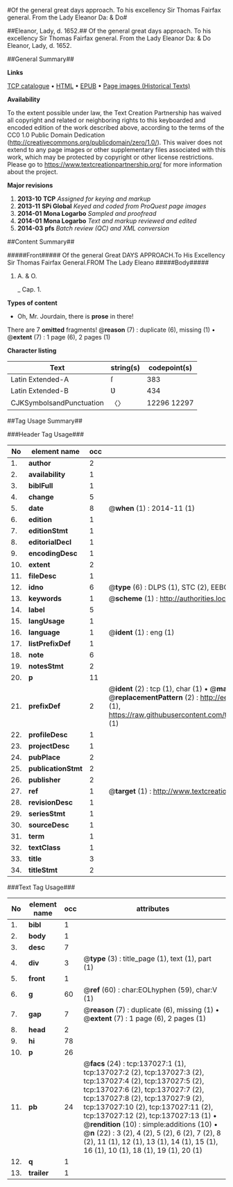 #Of the general great days approach. To his excellency Sir Thomas Fairfax general. From the Lady Eleanor Da: & Do#

##Eleanor, Lady, d. 1652.##
Of the general great days approach. To his excellency Sir Thomas Fairfax general. From the Lady Eleanor Da: & Do
Eleanor, Lady, d. 1652.

##General Summary##

**Links**

[TCP catalogue](http://www.ota.ox.ac.uk/tcp/)  • 
[HTML](http://tei.it.ox.ac.uk/tcp/Texts-HTML/free/A81/A81671.html)  • 
[EPUB](http://tei.it.ox.ac.uk/tcp/Texts-EPUB/free/A81/A81671.epub) • 
[Page images (Historical Texts)](https://historicaltexts.jisc.ac.uk/eebo-99897298e)

**Availability**

To the extent possible under law, the Text Creation Partnership has waived all copyright and related or neighboring rights to this keyboarded and encoded edition of the work described above, according to the terms of the CC0 1.0 Public Domain Dedication (http://creativecommons.org/publicdomain/zero/1.0/). This waiver does not extend to any page images or other supplementary files associated with this work, which may be protected by copyright or other license restrictions. Please go to https://www.textcreationpartnership.org/ for more information about the project.

**Major revisions**

1. __2013-10__ __TCP__ *Assigned for keying and markup*
1. __2013-11__ __SPi Global__ *Keyed and coded from ProQuest page images*
1. __2014-01__ __Mona Logarbo__ *Sampled and proofread*
1. __2014-01__ __Mona Logarbo__ *Text and markup reviewed and edited*
1. __2014-03__ __pfs__ *Batch review (QC) and XML conversion*

##Content Summary##

#####Front#####
Of the general Great DAYS APPROACH.To His Excellency Sir Thomas Fairfax General.FROM The Lady Eleano
#####Body#####

1. A. & O.

    _ Cap. 1.

**Types of content**

  * Oh, Mr. Jourdain, there is **prose** in there!

There are 7 **omitted** fragments! 
 @__reason__ (7) : duplicate (6), missing (1)  •  @__extent__ (7) : 1 page (6), 2 pages (1)

**Character listing**


|Text|string(s)|codepoint(s)|
|---|---|---|
|Latin Extended-A|ſ|383|
|Latin Extended-B|Ʋ|434|
|CJKSymbolsandPunctuation|〈〉|12296 12297|

##Tag Usage Summary##

###Header Tag Usage###

|No|element name|occ|attributes|
|---|---|---|---|
|1.|__author__|2||
|2.|__availability__|1||
|3.|__biblFull__|1||
|4.|__change__|5||
|5.|__date__|8| @__when__ (1) : 2014-11 (1)|
|6.|__edition__|1||
|7.|__editionStmt__|1||
|8.|__editorialDecl__|1||
|9.|__encodingDesc__|1||
|10.|__extent__|2||
|11.|__fileDesc__|1||
|12.|__idno__|6| @__type__ (6) : DLPS (1), STC (2), EEBO-CITATION (1), PROQUEST (1), VID (1)|
|13.|__keywords__|1| @__scheme__ (1) : http://authorities.loc.gov/ (1)|
|14.|__label__|5||
|15.|__langUsage__|1||
|16.|__language__|1| @__ident__ (1) : eng (1)|
|17.|__listPrefixDef__|1||
|18.|__note__|6||
|19.|__notesStmt__|2||
|20.|__p__|11||
|21.|__prefixDef__|2| @__ident__ (2) : tcp (1), char (1)  •  @__matchPattern__ (2) : ([0-9\-]+):([0-9IVX]+) (1), (.+) (1)  •  @__replacementPattern__ (2) : http://eebo.chadwyck.com/downloadtiff?vid=$1&page=$2 (1), https://raw.githubusercontent.com/textcreationpartnership/Texts/master/tcpchars.xml#$1 (1)|
|22.|__profileDesc__|1||
|23.|__projectDesc__|1||
|24.|__pubPlace__|2||
|25.|__publicationStmt__|2||
|26.|__publisher__|2||
|27.|__ref__|1| @__target__ (1) : http://www.textcreationpartnership.org/docs/. (1)|
|28.|__revisionDesc__|1||
|29.|__seriesStmt__|1||
|30.|__sourceDesc__|1||
|31.|__term__|1||
|32.|__textClass__|1||
|33.|__title__|3||
|34.|__titleStmt__|2||


###Text Tag Usage###

|No|element name|occ|attributes|
|---|---|---|---|
|1.|__bibl__|1||
|2.|__body__|1||
|3.|__desc__|7||
|4.|__div__|3| @__type__ (3) : title_page (1), text (1), part (1)|
|5.|__front__|1||
|6.|__g__|60| @__ref__ (60) : char:EOLhyphen (59), char:V (1)|
|7.|__gap__|7| @__reason__ (7) : duplicate (6), missing (1)  •  @__extent__ (7) : 1 page (6), 2 pages (1)|
|8.|__head__|2||
|9.|__hi__|78||
|10.|__p__|26||
|11.|__pb__|24| @__facs__ (24) : tcp:137027:1 (1), tcp:137027:2 (2), tcp:137027:3 (2), tcp:137027:4 (2), tcp:137027:5 (2), tcp:137027:6 (2), tcp:137027:7 (2), tcp:137027:8 (2), tcp:137027:9 (2), tcp:137027:10 (2), tcp:137027:11 (2), tcp:137027:12 (2), tcp:137027:13 (1)  •  @__rendition__ (10) : simple:additions (10)  •  @__n__ (22) : 3 (2), 4 (2), 5 (2), 6 (2), 7 (2), 8 (2), 11 (1), 12 (1), 13 (1), 14 (1), 15 (1), 16 (1), 10 (1), 18 (1), 19 (1), 20 (1)|
|12.|__q__|1||
|13.|__trailer__|1||
